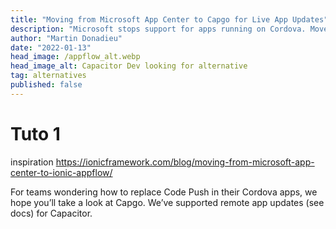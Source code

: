 ```yaml
---
title: "Moving from Microsoft App Center to Capgo for Live App Updates"
description: "Microsoft stops support for apps running on Cordova. Move from Microsoft App Center to Capgo for Mobile Live App Updates"
author: "Martin Donadieu"
date: "2022-01-13"
head_image: /appflow_alt.webp
head_image_alt: Capacitor Dev looking for alternative
tag: alternatives
published: false
---
```


# Tuto 1

inspiration https://ionicframework.com/blog/moving-from-microsoft-app-center-to-ionic-appflow/

For teams wondering how to replace Code Push in their Cordova apps, we hope you’ll take a look at Capgo. We’ve supported remote app updates (see docs) for Capacitor.
